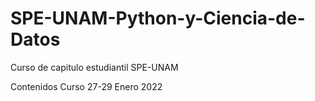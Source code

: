 # SPE-UNAM-Python-y-Ciencia-de-Datos
Curso de capitulo estudiantil SPE-UNAM 

Contenidos Curso 27-29 Enero 2022
